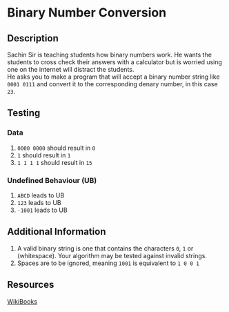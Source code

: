 # Binary Number Conversion

## Description

Sachin Sir is teaching students how binary numbers work. He wants the students to cross check their answers with a calculator but is worried using one on the internet will distract the students.  
He asks you to make a program that will accept a binary number string like `0001 0111` and convert it to the corresponding denary number, in this case `23`.

## Testing

### Data

1. `0000 0000` should result in `0`
2. `1` should result in `1`
3. `1 1 1 1` should result in `15`

### Undefined Behaviour (UB)

1. `ABCD` leads to UB
2. `123` leads to UB
3. `-1001` leads to UB

## Additional Information

1. A valid binary string is one that contains the characters `0`, `1` or ` ` (whitespace). Your algorithm may be tested against invalid strings.
2. Spaces are to be ignored, meaning `1001` is equivalent to `1 0 0 1`

## Resources

[WikiBooks](https://en.wikibooks.org/wiki/Wikijunior:How_Things_Work/Binary_Numbers#:~:text=All%20the%20numbers%20are%20constructed,in%20the%20form%20of%20bits.)
